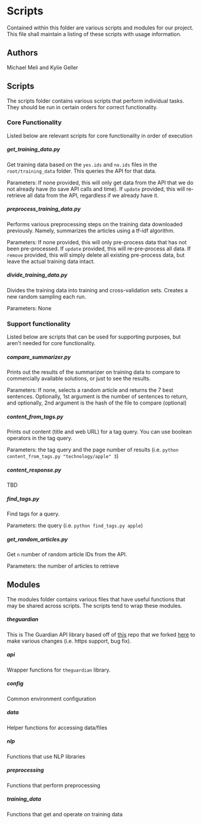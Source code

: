 # Scripts
Contained within this folder are various scripts and modules for our project. This file shall maintain a listing of these scripts with usage information.

## Authors
Michael Meli and Kylie Geller

## Scripts
The scripts folder contains various scripts that perform individual tasks. They should be run in certain orders for correct functionality.

### Core Functionality
Listed below are relevant scripts for core functionality in order of execution

##### get_training_data.py
Get training data based on the `yes.ids` and `no.ids` files in the `root/training_data` folder. This queries the API for that data.

Parameters: If none provided, this will only get data from the API that we do not already have (to save API calls and time). If `update` provided, this will re-retrieve all data from the API, regardless if we already have it.

##### preprocess_training_data.py
Performs various preprocessing steps on the training data downloaded previously. Namely, summarizes the articles using a tf-idf algorithm.

Parameters: If none provided, this will only pre-process data that has not been pre-processed. If `update` provided, this will re-pre-process all data. If `remove` provided, this will simply delete all existing pre-process data, but leave the actual training data intact.

##### divide_training_data.py
Divides the training data into training and cross-validation sets. Creates a new random sampling each run.

Parameters: None

### Support functionality
Listed below are scripts that can be used for supporting purposes, but aren't needed for core functionality.

##### compare_summarizer.py
Prints out the results of the summarizer on training data to compare to commercially available solutions, or just to see the results.

Parameters: If none, selects a random article and returns the 7 best sentences. Optionally, 1st argument is the number of sentences to return, and optionally, 2nd argument is the hash of the file to compare (optional)

##### content_from_tags.py
Prints out content (title and web URL) for a tag query. You can use boolean operators in the tag query.

Parameters: the tag query and the page number of results (i.e. `python content_from_tags.py "technology/apple" 3`)

##### content_response.py
TBD

##### find_tags.py
Find tags for a query.

Parameters: the query (i.e. `python find_tags.py apple`)

##### get_random_articles.py
Get `n` number of random article IDs from the API.

Parameters: the number of articles to retrieve

## Modules
The modules folder contains various files that have useful functions that may be shared across scripts. The scripts tend to wrap these modules.

##### theguardian
This is The Guardian API library based off of [this](https://github.com/prabhath6/theguardian-api-python) repo that we forked [here](https://github.com/mjmeli/theguardian-api-python) to make various changes (i.e. https support, bug fix).

##### api
Wrapper functions for `theguardian` library.

##### config
Common environment configuration

##### data
Helper functions for accessing data/files

##### nlp
Functions that use NLP libraries

##### preprocessing
Functions that perform preprocessing

##### training_data
Functions that get and operate on training data
